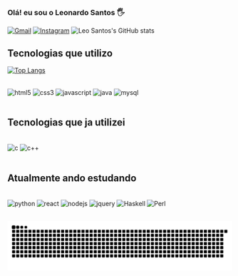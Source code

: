 ### Olá! eu sou o Leonardo Santos 🖐️

[![Gmail](https://img.shields.io/badge/Gmail-D14836?style=for-the-badge&logo=gmail&logoColor=white)](mailto:leonardospaiva04@gmail.com)
[![Instagram](https://img.shields.io/badge/Instagram-E4405F?style=for-the-badge&logo=instagram&logoColor=white)](https://www.instagram.com/leonardo.santos.paiva/)
![Leo Santos's GitHub stats](https://github-readme-stats.vercel.app/api?username=leonardosantosp&show_icons=true&theme=tokyonight)

## Tecnologias que utilizo
[![Top Langs](https://github-readme-stats.vercel.app/api/top-langs/?username=leonardosantosp&layout=compact&theme=tokyonight)](https://github.com/leonardosantosp/github-readme-stats)
<div style="display: inline_block"><br/>
<img align="center" alt="html5" src= "https://img.shields.io/badge/HTML5-E34F26?style=for-the-badge&logo=html5&logoColor=white"/>
<img align="center" alt="css3" src= "https://img.shields.io/badge/CSS3-1572B6?style=for-the-badge&logo=css3&logoColor=white"/>
<img align="center" alt="javascript" src= "https://img.shields.io/badge/JavaScript-F7DF1E?style=for-the-badge&logo=javascript&logoColor=black"/>
<img align="center" alt="java" src= "https://img.shields.io/badge/Java-ED8B00?style=for-the-badge&logo=java&logoColor=white"/>
<img align="center" alt="mysql" src= "https://img.shields.io/badge/MySQL-00000F?style=for-the-badge&logo=mysql&logoColor=white"/>
</div><br/>


## Tecnologias que ja utilizei

<div style="display: inline_block"><br/>
<img align="center" alt="c" src= "https://img.shields.io/badge/c-A8B9CC?style=for-the-badge&logo=c&logoColor=white"/>
<img align="center" alt="c++" src= "https://img.shields.io/badge/cplusplus-00599C?style=for-the-badge&logo=cplusplus&logoColor=white"/>
</div><br/>

## Atualmente ando estudando
<div style="display: inline_block"><br/>
<img align="center" alt="python" src= "https://img.shields.io/badge/Python-14354C?style=for-the-badge&logo=python&logoColor=white"/>
<img align="center" alt="react" src= "https://img.shields.io/badge/React-20232A?style=for-the-badge&logo=react&logoColor=61DAFB"/>
<img align="center" alt="nodejs" src= "https://img.shields.io/badge/Node.js-43853D?style=for-the-badge&logo=node.js&logoColor=white"/>
<img align="center" alt="jquery" src= "https://img.shields.io/badge/jQuery-0769AD?style=for-the-badge&logo=jquery&logoColor=white"/>
<img align="center" alt="Haskell" src= "https://img.shields.io/badge/Haskell-5D4F85?style=for-the-badge&logo=haskell&logoColor=white"/>
<img align="center" alt="Perl" src= "https://img.shields.io/badge/Perl-39457E?style=for-the-badge&logo=perl&logoColor=white"/>
</div><br/>

  ![Snake animation](https://github.com/leonardosantosp/leonardosantosp/blob/output/github-contribution-grid-snake.svg)
